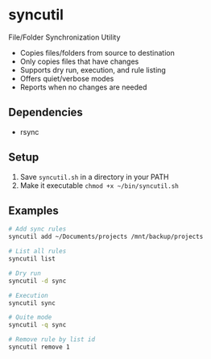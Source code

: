 # syncutil
File/Folder Synchronization Utility

- Copies files/folders from source to destination
- Only copies files that have changes
- Supports dry run, execution, and rule listing
- Offers quiet/verbose modes
- Reports when no changes are needed

## Dependencies
- rsync

## Setup
1. Save `syncutil.sh` in a directory in your PATH
2. Make it executable `chmod +x ~/bin/syncutil.sh`

## Examples
```bash
# Add sync rules
syncutil add ~/Documents/projects /mnt/backup/projects

# List all rules
syncutil list

# Dry run
syncutil -d sync

# Execution
syncutil sync

# Quite mode
syncutil -q sync

# Remove rule by list id
syncutil remove 1

```
